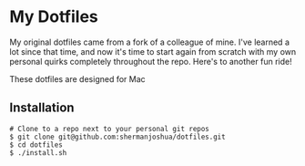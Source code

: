 # My Dotfiles

My original dotfiles came from a fork of a colleague of mine. I've learned a
lot since that time, and now it's time to start again from scratch with my own
personal quirks completely throughout the repo. Here's to another fun ride!

These dotfiles are designed for Mac

## Installation

```
# Clone to a repo next to your personal git repos
$ git clone git@github.com:shermanjoshua/dotfiles.git
$ cd dotfiles
$ ./install.sh
```

